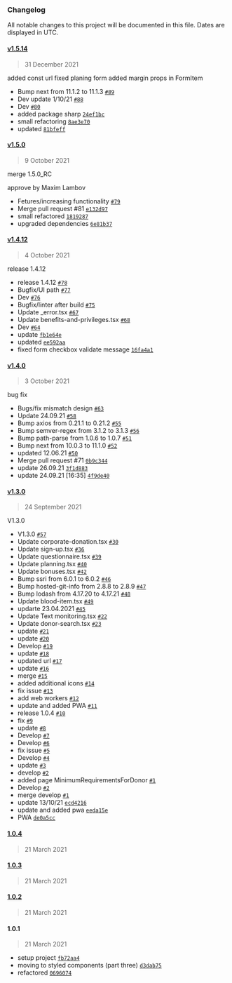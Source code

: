 ### Changelog

All notable changes to this project will be documented in this file. Dates are displayed in UTC.


#### [v1.5.14](https://github.com/open-priorities/donor.md-frontend/compare/v1.5.0...v1.5.14)

> 31 December 2021

added const url
fixed planing form
added margin props in FormItem

- Bump next from 11.1.2 to 11.1.3 [`#89`](https://github.com/open-priorities/donor.md-frontend/pull/89)
- Dev update 1/10/21 [`#88`](https://github.com/open-priorities/donor.md-frontend/pull/88)
- Dev [`#80`](https://github.com/open-priorities/donor.md-frontend/pull/80)
- added package sharp [`24ef1bc`](https://github.com/open-priorities/donor.md-frontend/commit/24ef1bc9cf7473ff5b2d14eaf3b18986f7badc86)
- small refactoring [`8ae3e70`](https://github.com/open-priorities/donor.md-frontend/commit/8ae3e70038ee744ee021ec9f022277ca29f4c0dd)
- updated [`81bfeff`](https://github.com/open-priorities/donor.md-frontend/commit/81bfeff8e8bf90c94792db2adfab8a4cf0dfc688)

#### [v1.5.0](https://github.com/open-priorities/donor.md-frontend/compare/v1.4.12...v1.5.0)

> 9 October 2021

merge 1.5.0_RC

approve by Maxim Lambov

- Fetures/increasing functionality [`#79`](https://github.com/open-priorities/donor.md-frontend/pull/79)
- Merge pull request #81 [`e132d97`](https://github.com/open-priorities/donor.md-frontend/commit/e132d972a6a0112872554e030f92e1c983c4ed99)
- small refactored [`1819287`](https://github.com/open-priorities/donor.md-frontend/commit/181928786e37f0db406dde99ea90adef80f5f6f3)
- upgraded dependencies [`6e81b37`](https://github.com/open-priorities/donor.md-frontend/commit/6e81b37a36030c5d954fc6d0fac6b2db5526ebd8)

#### [v1.4.12](https://github.com/open-priorities/donor.md-frontend/compare/v1.4.0...v1.4.12)

> 4 October 2021

release 1.4.12

- release 1.4.12 [`#78`](https://github.com/open-priorities/donor.md-frontend/pull/78)
- Bugfix/UI path [`#77`](https://github.com/open-priorities/donor.md-frontend/pull/77)
- Dev [`#76`](https://github.com/open-priorities/donor.md-frontend/pull/76)
- Bugfix/linter after build [`#75`](https://github.com/open-priorities/donor.md-frontend/pull/75)
- Update _error.tsx [`#67`](https://github.com/open-priorities/donor.md-frontend/pull/67)
- Update benefits-and-privileges.tsx [`#68`](https://github.com/open-priorities/donor.md-frontend/pull/68)
- Dev [`#64`](https://github.com/open-priorities/donor.md-frontend/pull/64)
- update [`fb1e64e`](https://github.com/open-priorities/donor.md-frontend/commit/fb1e64e240287a2d94cc35246d525708d6273d68)
- updated [`ee592aa`](https://github.com/open-priorities/donor.md-frontend/commit/ee592aad30206bc2549f4139db7964478ebca6e6)
- fixed form checkbox validate message [`16fa4a1`](https://github.com/open-priorities/donor.md-frontend/commit/16fa4a19632e342908d449cbb9762e6c361c7e4b)

#### [v1.4.0](https://github.com/open-priorities/donor.md-frontend/compare/v1.3.0...v1.4.0)

> 3 October 2021

bug fix

- Bugs/fix mismatch design [`#63`](https://github.com/open-priorities/donor.md-frontend/pull/63)
- Update 24.09.21 [`#58`](https://github.com/open-priorities/donor.md-frontend/pull/58)
- Bump axios from 0.21.1 to 0.21.2 [`#55`](https://github.com/open-priorities/donor.md-frontend/pull/55)
- Bump semver-regex from 3.1.2 to 3.1.3 [`#56`](https://github.com/open-priorities/donor.md-frontend/pull/56)
- Bump path-parse from 1.0.6 to 1.0.7 [`#51`](https://github.com/open-priorities/donor.md-frontend/pull/51)
- Bump next from 10.0.3 to 11.1.0 [`#52`](https://github.com/open-priorities/donor.md-frontend/pull/52)
- updated 12.06.21 [`#50`](https://github.com/open-priorities/donor.md-frontend/pull/50)
- Merge pull request #71 [`0b9c344`](https://github.com/open-priorities/donor.md-frontend/commit/0b9c344e8aca2ca9d0f0da32b3018a8f16d296bb)
- update 26.09.21 [`3f1d883`](https://github.com/open-priorities/donor.md-frontend/commit/3f1d8838615f6e987b058d92fde9cdb537fd5fbc)
- update 24.09.21 [16:35] [`4f9de40`](https://github.com/open-priorities/donor.md-frontend/commit/4f9de40e4cab57ab9d7054c8408f17efe2d07d3d)

#### [v1.3.0](https://github.com/open-priorities/donor.md-frontend/compare/1.0.4...v1.3.0)

> 24 September 2021

V1.3.0

- V1.3.0 [`#57`](https://github.com/open-priorities/donor.md-frontend/pull/57)
- Update corporate-donation.tsx [`#30`](https://github.com/open-priorities/donor.md-frontend/pull/30)
- Update sign-up.tsx [`#36`](https://github.com/open-priorities/donor.md-frontend/pull/36)
- Update questionnaire.tsx [`#39`](https://github.com/open-priorities/donor.md-frontend/pull/39)
- Update planning.tsx [`#40`](https://github.com/open-priorities/donor.md-frontend/pull/40)
- Update bonuses.tsx [`#42`](https://github.com/open-priorities/donor.md-frontend/pull/42)
- Bump ssri from 6.0.1 to 6.0.2 [`#46`](https://github.com/open-priorities/donor.md-frontend/pull/46)
- Bump hosted-git-info from 2.8.8 to 2.8.9 [`#47`](https://github.com/open-priorities/donor.md-frontend/pull/47)
- Bump lodash from 4.17.20 to 4.17.21 [`#48`](https://github.com/open-priorities/donor.md-frontend/pull/48)
- Update blood-item.tsx [`#49`](https://github.com/open-priorities/donor.md-frontend/pull/49)
- updarte 23.04.2021 [`#45`](https://github.com/open-priorities/donor.md-frontend/pull/45)
- Update Text monitoring.tsx [`#22`](https://github.com/open-priorities/donor.md-frontend/pull/22)
- Update donor-search.tsx [`#23`](https://github.com/open-priorities/donor.md-frontend/pull/23)
- update [`#21`](https://github.com/open-priorities/donor.md-frontend/pull/21)
- update [`#20`](https://github.com/open-priorities/donor.md-frontend/pull/20)
- Develop [`#19`](https://github.com/open-priorities/donor.md-frontend/pull/19)
- update [`#18`](https://github.com/open-priorities/donor.md-frontend/pull/18)
- updated url [`#17`](https://github.com/open-priorities/donor.md-frontend/pull/17)
- update [`#16`](https://github.com/open-priorities/donor.md-frontend/pull/16)
- merge [`#15`](https://github.com/open-priorities/donor.md-frontend/pull/15)
- added additional icons [`#14`](https://github.com/open-priorities/donor.md-frontend/pull/14)
- fix issue [`#13`](https://github.com/open-priorities/donor.md-frontend/pull/13)
- add web workers [`#12`](https://github.com/open-priorities/donor.md-frontend/pull/12)
- update and added PWA [`#11`](https://github.com/open-priorities/donor.md-frontend/pull/11)
- release 1.0.4 [`#10`](https://github.com/open-priorities/donor.md-frontend/pull/10)
- fix  [`#9`](https://github.com/open-priorities/donor.md-frontend/pull/9)
- update [`#8`](https://github.com/open-priorities/donor.md-frontend/pull/8)
- Develop [`#7`](https://github.com/open-priorities/donor.md-frontend/pull/7)
- Develop [`#6`](https://github.com/open-priorities/donor.md-frontend/pull/6)
- fix issue [`#5`](https://github.com/open-priorities/donor.md-frontend/pull/5)
- Develop [`#4`](https://github.com/open-priorities/donor.md-frontend/pull/4)
- update [`#3`](https://github.com/open-priorities/donor.md-frontend/pull/3)
- develop [`#2`](https://github.com/open-priorities/donor.md-frontend/pull/2)
- added page MinimumRequirementsForDonor [`#1`](https://github.com/open-priorities/donor.md-frontend/pull/1)
- Develop [`#2`](https://github.com/open-priorities/donor.md-frontend/pull/2)
- merge develop [`#1`](https://github.com/open-priorities/donor.md-frontend/pull/1)
- update 13/10/21 [`ecd4216`](https://github.com/open-priorities/donor.md-frontend/commit/ecd421662f0f82e71c47131b7a7e929c47808022)
- update and added pwa [`eeda15e`](https://github.com/open-priorities/donor.md-frontend/commit/eeda15e0a2fda13eda060583ed1a062d231659ce)
- PWA [`de0a5cc`](https://github.com/open-priorities/donor.md-frontend/commit/de0a5cc2534b225dbcb65676f8498fa54a67b7b4)

#### [1.0.4](https://github.com/open-priorities/donor.md-frontend/compare/1.0.3...1.0.4)

> 21 March 2021

#### [1.0.3](https://github.com/open-priorities/donor.md-frontend/compare/1.0.2...1.0.3)

> 21 March 2021

#### [1.0.2](https://github.com/open-priorities/donor.md-frontend/compare/1.0.1...1.0.2)

> 21 March 2021

#### 1.0.1

> 21 March 2021

- setup project [`fb72aa4`](https://github.com/open-priorities/donor.md-frontend/commit/fb72aa46b0ee6a2ed3944fa06606cf7b08c0b6ff)
- moving to styled components (part three) [`d3dab75`](https://github.com/open-priorities/donor.md-frontend/commit/d3dab759cc5f092b87abd1bce37f126cfb664236)
- refactored [`0696074`](https://github.com/open-priorities/donor.md-frontend/commit/06960743c09eef2d1d4b74d18aaa462b58908570)
